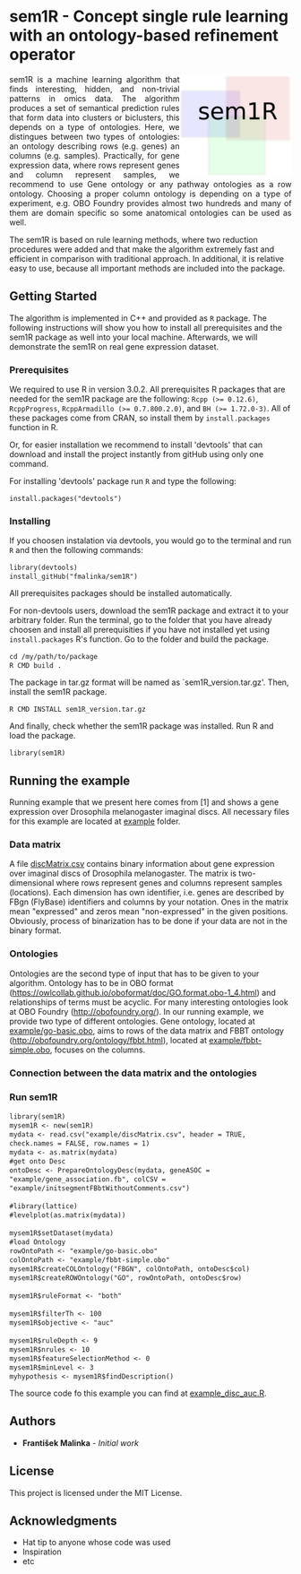 # sem1R - Concept single rule learning with an ontology-based refinement operator

<img align="right" width="200" src="sem1r_logo_col.png">
<p style="text-align: justify">sem1R is a machine learning algorithm that finds interesting, hidden, and non-trivial patterns in omics data. The algorithm produces a set of semantical prediction rules that form data into clusters or biclusters, this depends on a type of ontologies. Here, we distingues between two types of ontologies: an ontology describing rows (e.g. genes) an columns (e.g. samples). Practically, for gene expression data, where rows represent genes and column represent samples, we recommend to use Gene ontology or any pathway ontologies as a row ontology. Choosing a proper column ontology is depending on a type of experiment, e.g. OBO Foundry provides almost two hundreds and many of them are domain specific so some anatomical ontologies can be used as well.

The sem1R is based on rule learning methods, where two reduction procedures were added and that make the algorithm extremely fast and efficient in comparison with traditional approach. In additional, it is relative easy to use, because all important methods are included into the package.</p>

## Getting Started
The algorithm is implemented in C++ and provided as `R` package. The following instructions will show you how to install all prerequisites and the sem1R package as well into your local machine. Afterwards, we will demonstrate the sem1R on real gene expression dataset.

### Prerequisites
We required to use R in version 3.0.2.
All prerequisites R packages that are needed for the sem1R package are the following:
`Rcpp (>= 0.12.6)`, `RcppProgress`, `RcppArmadillo (>= 0.7.800.2.0)`, and `BH (>= 1.72.0-3)`. All of these packages come from CRAN, so install them by `install.packages` function in R.

Or, for easier installation we recommend to install 'devtools' that can download and install the project instantly from gitHub using only one command.

For installing 'devtools' package run `R` and type the following:
```
install.packages("devtools")
```

### Installing
If you choosen instalation via devtools, you would go to the terminal and run `R` and then the following commands:

```
library(devtools)
install_gitHub("fmalinka/sem1R")
```
All prerequisites packages should be installed automatically.

For non-devtools users, download the sem1R package and extract it to your arbitrary folder.
Run the terminal, go to the folder that you have already choosen and install all prerequisities if you have not installed yet using `install.packages` R's function. Go to the folder and build the package.

```
cd /my/path/to/package
R CMD build .
```
The package in tar.gz format will be named as `sem1R_version.tar.gz'.
Then, install the sem1R package.

```
R CMD INSTALL sem1R_version.tar.gz
```

And finally, check whether the sem1R package was installed.
Run R and load the package.
```
library(sem1R)
```


## Running the example
Running example that we present here comes from [1] and shows a gene expression over Drosophila melanogaster imaginal discs. All necessary files for this example are located at [example](example) folder.

### Data matrix
A file [discMatrix.csv](example/discMatrix.csv) contains binary information about gene expression over imaginal discs of Drosophila melanogaster. The matrix is two-dimensional where rows represent genes and columns represent samples (locations). Each dimension has own identifier, i.e. genes are described by FBgn (FlyBase) identifiers and columns by your notation. Ones in the matrix mean "expressed" and zeros mean "non-expressed" in the given positions. Obviously, process of binarization has to be done if your data are not in the binary format.

### Ontologies
Ontologies are the second type of input that has to be given to your algorithm. Ontology has to be in OBO format (https://owlcollab.github.io/oboformat/doc/GO.format.obo-1_4.html) and relationships of terms must be acyclic. For many interesting ontologies look at OBO Foundry (http://obofoundry.org/). In our running example, we provide two type of different ontologies. Gene ontology, located at [example/go-basic.obo](example/go-basic.obo), aims to rows of the data matrix and FBBT ontology (http://obofoundry.org/ontology/fbbt.html), located at [example/fbbt-simple.obo](example/fbbt-simple.obo), focuses on the columns.

### Connection between the data matrix and the ontologies

### Run sem1R

```
library(sem1R)
mysem1R <- new(sem1R)
mydata <- read.csv("example/discMatrix.csv", header = TRUE, check.names = FALSE, row.names = 1)
mydata <- as.matrix(mydata)
#get onto Desc
ontoDesc <- PrepareOntologyDesc(mydata, geneASOC = "example/gene_association.fb", colCSV = "example/initsegmentFBbtWithoutComments.csv")

#library(lattice)
#levelplot(as.matrix(mydata))

mysem1R$setDataset(mydata)
#load Ontology
rowOntoPath <- "example/go-basic.obo"
colOntoPath <- "example/fbbt-simple.obo"
mysem1R$createCOLOntology("FBGN", colOntoPath, ontoDesc$col)
mysem1R$createROWOntology("GO", rowOntoPath, ontoDesc$row)

mysem1R$ruleFormat <- "both"

mysem1R$filterTh <- 100
mysem1R$objective <- "auc"

mysem1R$ruleDepth <- 9
mysem1R$nrules <- 10
mysem1R$featureSelectionMethod <- 0
mysem1R$minLevel <- 3
myhypothesis <- mysem1R$findDescription()
```

The source code fo this example you can find at [example_disc_auc.R](example_disc_auc.R).

## Authors

* **František Malinka** - *Initial work*

## License

This project is licensed under the MIT License.

## Acknowledgments

* Hat tip to anyone whose code was used
* Inspiration
* etc


